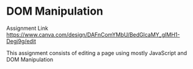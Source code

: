 # DOM Manipulation

Assignment Link 
https://www.canva.com/design/DAFnComYMbU/BedGlcaMY_gIMH1-Degj9g/edit

This assignment consists of editing a page using mostly JavaScript and DOM Manipulation
